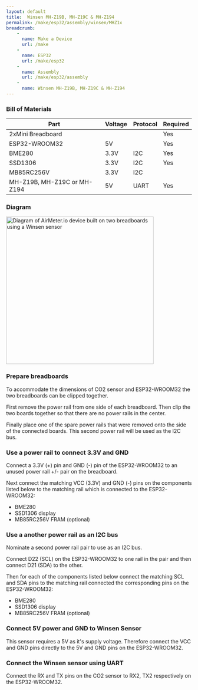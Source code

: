 ```yaml
---
layout: default
title:  Winsen MH-Z19B, MH-Z19C & MH-Z194
permalink: /make/esp32/assembly/winsen/MHZ1x
breadcrumb:
    - 
      name: Make a Device
      url: /make
    - 
      name: ESP32
      url: /make/esp32
    -
      name: Assembly
      url: /make/esp32/assembly
    - 
      name: Winsen MH-Z19B, MH-Z19C & MH-Z194
---
```

### Bill of Materials

|Part|Voltage|Protocol|Required|
|--|--|--|--|
|2xMini Breadboard|||Yes|
|ESP32-WROOM32|5V||Yes|
|BME280|3.3V|I2C|Yes|
|SSD1306|3.3V|I2C|Yes|
|MB85RC256V|3.3V|I2C||
|MH-Z19B, MH-Z19C or MH-Z194|5V|UART|Yes|


### Diagram

<img src="https://i.ibb.co/hVVGJqX/breadboard.png" style="width:auto" height="400" alt="Diagram of AirMeter.io device built on two breadboards using a Winsen sensor"/>


### Prepare breadboards
To accommodate the dimensions of CO2 sensor and ESP32-WROOM32 the two breadboards can be clipped together. 

First remove the power rail from one side of each breadboard. Then clip the two boards together so that there are no power rails in the center. 

Finally place one of the spare power rails that were removed onto the side of the connected boards. This second power rail will be used as the I2C bus.

### Use a power rail to connect 3.3V and GND
Connect a 3.3V (+) pin and GND (-) pin of the ESP32-WROOM32 to an unused power rail +/- pair on the breadboard. 

Next connect the matching VCC (3.3V) and GND (-) pins on the components listed below to the matching rail which is connected to the ESP32-WROOM32:
- BME280
- SSD1306 display
- MB85RC256V FRAM (optional)

### Use a another power rail as an I2C bus
Nominate a second power rail pair to use as an I2C bus. 

Connect D22 (SCL) on the ESP32-WROOM32 to one rail in the pair and then connect D21 (SDA) to the other. 

Then for each of the components listed below connect the matching SCL and SDA pins to the matching rail connected the corresponding pins on the ESP32-WROOM32:
- BME280
- SSD1306 display
- MB85RC256V FRAM (optional) 

### Connect 5V power and GND to Winsen Sensor
This sensor requires a 5V as it's supply voltage. Therefore connect the VCC and GND pins directly to the 5V and GND pins on the ESP32-WROOM32.


### Connect the Winsen sensor using UART
Connect the RX and TX pins on the CO2 sensor to RX2, TX2 respectively on the ESP32-WROOM32.
